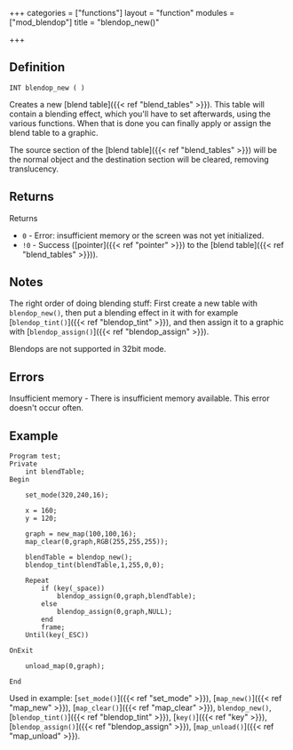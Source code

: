 +++
categories = ["functions"]
layout = "function"
modules = ["mod_blendop"]
title = "blendop_new()"

+++

## Definition

    INT blendop_new ( )

Creates a new [blend table]({{< ref "blend_tables" >}}). This table will contain a blending effect, which you'll have to set afterwards, using the various functions. When that is done you can finally apply or assign the blend table to a graphic.

The source section of the [blend table]({{< ref "blend_tables" >}}) will be the normal object and the destination section will be cleared, removing translucency.

## Returns

Returns

- `0` - Error: insufficient memory or the screen was not yet initialized.
- `!0` - Success ([pointer]({{< ref "pointer" >}}) to the [blend table]({{< ref "blend_tables" >}})).

## Notes

The right order of doing blending stuff: First create a new table with `blendop_new()`, then put a blending effect in it with for example [`blendop_tint()`]({{< ref "blendop_tint" >}}), and then assign it to a graphic with [`blendop_assign()`]({{< ref "blendop_assign" >}}).

Blendops are not supported in 32bit mode.

## Errors

Insufficient memory - There is insufficient memory available. This error doesn't occur often.

## Example

```
Program test;
Private
    int blendTable;
Begin

    set_mode(320,240,16);

    x = 160;
    y = 120;

    graph = new_map(100,100,16);
    map_clear(0,graph,RGB(255,255,255));

    blendTable = blendop_new();
    blendop_tint(blendTable,1,255,0,0);

    Repeat
        if (key(_space))
            blendop_assign(0,graph,blendTable);
        else
            blendop_assign(0,graph,NULL);
        end
        frame;
    Until(key(_ESC))

OnExit

    unload_map(0,graph);

End
```

Used in example: [`set_mode()`]({{< ref "set_mode" >}}), [`map_new()`]({{< ref "map_new" >}}), [`map_clear()`]({{< ref "map_clear" >}}), `blendop_new()`, [`blendop_tint()`]({{< ref "blendop_tint" >}}), [`key()`]({{< ref "key" >}}), [`blendop_assign()`]({{< ref "blendop_assign" >}}), [`map_unload()`]({{< ref "map_unload" >}}).

